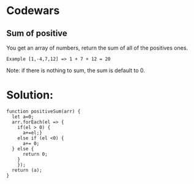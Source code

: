 # Codewars

## Sum of positive

You get an array of numbers, return the sum of all of the positives ones.

```Example [1,-4,7,12] => 1 + 7 + 12 = 20```

Note: if there is nothing to sum, the sum is default to 0.

# Solution:
```
function positiveSum(arr) {
  let a=0; 
  arr.forEach(el => {
    if(el > 0) {
      a+=el;} 
    else if (el <0) {
      a+= 0;
  } else {
      return 0;
    }
    });
  return (a);
}
```
